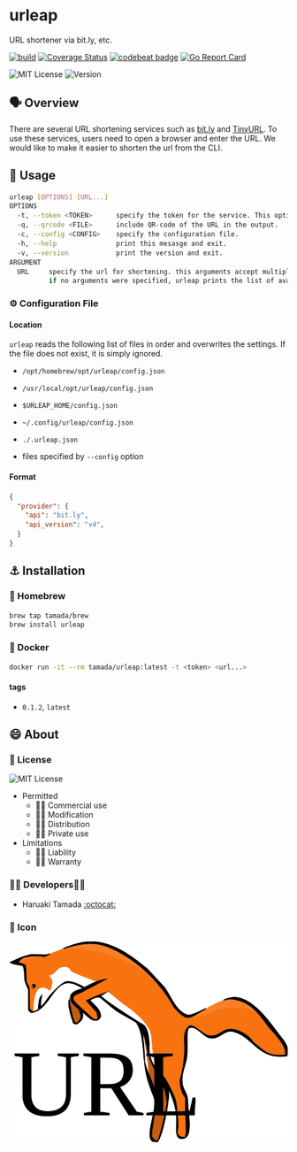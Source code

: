 # urleap

URL shortener via bit.ly, etc.

[![build](https://github.com/tamada/urleap/actions/workflows/build.yml/badge.svg)](https://github.com/tamada/urleap/actions/workflows/build.yml)
[![Coverage Status](https://coveralls.io/repos/github/tamada/urleap/badge.svg?branch=main)](https://coveralls.io/github/tamada/urleap?branch=main)
[![codebeat badge](https://codebeat.co/badges/d63e3c67-fc5d-4f27-9e81-d80861d60c20)](https://codebeat.co/projects/github-com-tamada-urleap-main)
[![Go Report Card](https://goreportcard.com/badge/github.com/tamada/urleap)](https://goreportcard.com/report/github.com/tamada/urleap)

![MIT License](https://img.shields.io/badge/Licnese-MIT%20License-informational)
![Version](https://img.shields.io/badge/Version-0.1.11-informational)

## :speaking_head: Overview

There are several URL shortening services such as [bit.ly](https://bit.ly) and [TinyURL](https://tinyurl.com/app). To use these services, users need to open a browser and enter the URL. We would like to make it easier to shorten the url from the CLI.

## :runner: Usage

```sh
urleap [OPTIONS] [URL...]
OPTIONS
  -t, --token <TOKEN>      specify the token for the service. This option is mandatory.
  -q, --qrcode <FILE>      include QR-code of the URL in the output.
  -c, --config <CONFIG>    specify the configuration file.
  -h, --help               print this mesasge and exit.
  -v, --version            print the version and exit.
ARGUMENT
  URL     specify the url for shortening. this arguments accept multiple values.
          if no arguments were specified, urleap prints the list of available shorten urls.
```

### :gear: Configuration File

#### Location

`urleap` reads the following list of files in order and overwrites the settings. 
If the file does not exist, it is simply ignored.

* `/opt/homebrew/opt/urleap/config.json`

* `/usr/local/opt/urleap/config.json`

* `$URLEAP_HOME/config.json`
* `~/.config/urleap/config.json`
* `./.urleap.json`
* files specified by `--config` option

#### Format

```json
{
  "provider": {
    "api": "bit.ly",
    "api_version": "v4",
  }
}
```

## :anchor: Installation

### :beer: Homebrew

```sh
brew tap tamada/brew
brew install urleap
```

### :whale: Docker

```sh
docker run -it --rm tamada/urleap:latest -t <token> <url...>
```

#### tags

* `0.1.2`, `latest`

## :smile: About

### :scroll: License

![MIT License](https://img.shields.io/badge/Licnese-MIT%20License-informational)

* Permitted
  * 🙆‍♀️ Commercial use
  * 🙆‍♀️ Modification
  * 🙆‍♀️ Distribution
  * 🙆‍♀️ Private use
* Limitations
  * 🙅‍♂️ Liability
  * 🙅‍♂️ Warranty

### :man_office_worker: Developers:woman_office_worker:

* Haruaki Tamada [:octocat:](https://github.com/tamada)

### :jack_o_lantern: Icon

![Icon](docs/static/images/urleap.svg)
